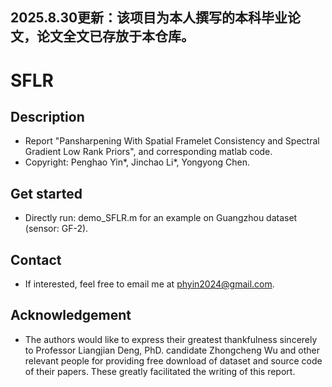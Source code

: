 ## 2025.8.30更新：该项目为本人撰写的本科毕业论文，论文全文已存放于本仓库。

# SFLR
## Description
* Report "Pansharpening With Spatial Framelet Consistency and Spectral Gradient Low Rank Priors", and corresponding matlab code.
* Copyright: Penghao Yin*, Jinchao Li*, Yongyong Chen.
## Get started
* Directly run: demo_SFLR.m for an example on Guangzhou dataset (sensor: GF-2).
## Contact
* If interested, feel free to email me at phyin2024@gmail.com.
## Acknowledgement
* The authors would like to express their greatest thankfulness sincerely to Professor Liangjian Deng, PhD. candidate Zhongcheng Wu and other relevant people for providing free download of dataset and source code of their papers. These greatly facilitated the writing of this report.
